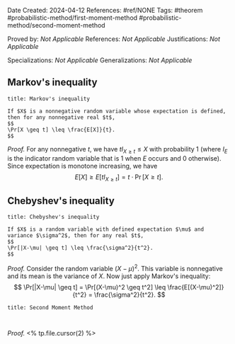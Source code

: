Date Created: 2024-04-12
References: #ref/NONE
Tags: #theorem #probabilistic-method/first-moment-method #probabilistic-method/second-moment-method 

Proved by: <i>Not Applicable</i>
References: <i>Not Applicable</i>
Justifications: <i>Not Applicable</i>

Specializations: <i>Not Applicable</i>
Generalizations: <i>Not Applicable</i>


## Markov's inequality

```ad-theorem
title: Markov's inequality

If $X$ is a nonnegative random variable whose expectation is defined, then for any nonnegative real $t$,
$$
\Pr[X \geq t] \leq \frac{E[X]}{t}.
$$
```

*Proof.* For any nonnegative $t$, we have $t I_{X \geq t} \leq X$ with probability 1 (where $I_E$ is the indicator random variable that is 1 when $E$ occurs and 0 otherwise). Since expectation is monotone increasing, we have
$$
E[X] \geq E[tI_{X \geq t}] = t\cdot \Pr[X \geq t].
$$

## Chebyshev's inequality

```ad-theorem
title: Chebyshev's inequality

If $X$ is a random variable with defined expectation $\mu$ and variance $\sigma^2$, then for any real $t$,
$$
\Pr[|X-\mu| \geq t] \leq \frac{\sigma^2}{t^2}.
$$
```

*Proof.* Consider the random variable $(X-\mu)^2$. This variable is nonnegative and its mean is the variance of $X$. Now just apply Markov's inequality:
$$
\Pr[|X-\mu| \geq t] = \Pr[(X-\mu)^2 \geq t^2] \leq \frac{E[(X-\mu)^2]}{t^2} = \frac{\sigma^2}{t^2}.
$$

```ad-theorem
title: Second Moment Method



```

<i>Proof.</i> <% tp.file.cursor(2) %>